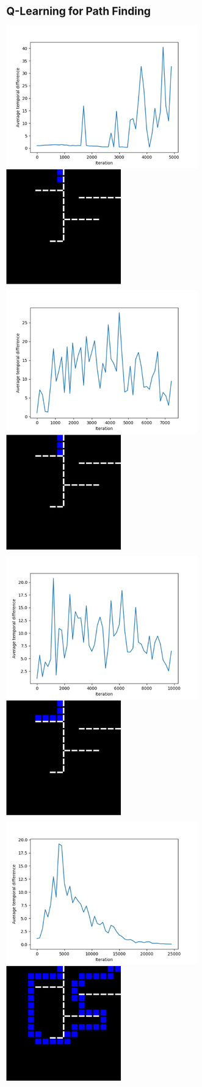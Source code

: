 # Q-Learning for Path Finding

<p float="left">
  <img src="/images/5000a.png" width="500" />
  <img src="/images/5000b.png" width="300" /> 
</p>

<p float="left">
  <img src="/images/7500a.png" width="500" />
  <img src="/images/7500b.png" width="300" /> 
</p>

<p float="left">
  <img src="/images/10000a.png" width="500" />
  <img src="/images/10000b.png" width="300" /> 
</p>

<p float="left">
  <img src="/images/25000a.png" width="500" />
  <img src="/images/25000b.png" width="300" /> 
</p>
